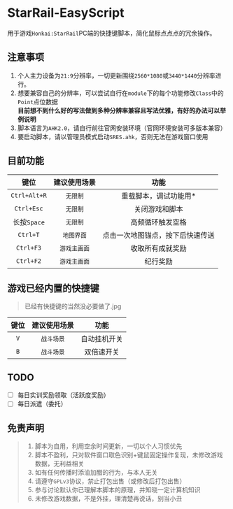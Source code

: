 # StarRail-EasyScript
用于游戏`Honkai:StarRail`PC端的快捷键脚本，简化鼠标点点点的冗余操作。

## 注意事项
1. 个人主力设备为`21:9`分辨率，一切更新围绕`2560*1080`或`3440*1440`分辨率进行。
2. 想要兼容自己的分辨率，可以尝试自行在`module`下的每个功能修改`Class`中的`Point`点位数据
   <br>
   **目前想不到什么好的写法做到多种分辨率兼容且写法优雅，有好的办法可以举例说明**
3. 脚本语言为`AHK2.0`，请自行前往官网安装环境（官网环境安装可多版本兼容）
4. 要启动脚本，请以管理员模式启动`SRES.ahk`，否则无法在游戏窗口使用

## 目前功能
|     键位     | 建议使用场景 |               功能               |
| :----------: | :----------: | :------------------------------: |
| `Ctrl+Alt+R` |   `无限制`   |      重载脚本，调试功能用*       |
|  `Ctrl+Esc`  |   `无限制`   |          关闭游戏和脚本          |
| 长按`Space`  |   `无限制`   |         高频循环触发空格         |
|   `Ctrl+T`   |  `地图界面`  | 点击一次地图锚点，按下后快速传送 |
|  `Ctrl+F3`   | `游戏主画面` |         收取所有成就奖励         |
|  `Ctrl+F2`   | `游戏主画面` |             纪行奖励             |


## 游戏已经内置的快捷键
> 已经有快捷键的当然没必要做了.jpg

| 键位  | 建议使用场景 |     功能     |
| :---: | :----------: | :----------: |
|  `V`  |  `战斗场景`  | 自动挂机开关 |
|  `B`  |  `战斗场景`  |  双倍速开关  |


## TODO
- [ ] 每日实训奖励领取（活跃度奖励）
- [ ] 每日派遣（委托）

## 免责声明
> 1. 脚本为自用，利用空余时间更新，一切以个人习惯优先
> 2. 脚本不盈利，只对软件窗口取色识别+键鼠固定操作复现，未修改游戏数据，无利益相关
> 3. 如有任何传播时添油加醋的行为，与本人无关
> 4. 请遵守`GPLv3`协议，禁止打包出售（或修改后打包出售）
> 5. 参与讨论默认你已理解本脚本的原理，并知晓一定计算机知识
> 6. 未修改游戏数据，不是外挂，理清楚再说话，别当小丑